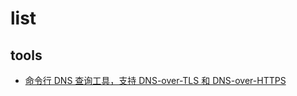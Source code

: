 # list

## tools
- [命令行 DNS 查询工具，支持 DNS-over-TLS 和 DNS-over-HTTPS](https://github.com/mr-karan/doggo)